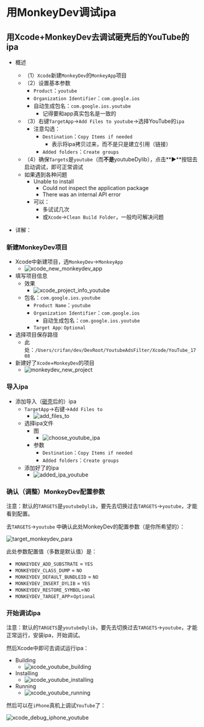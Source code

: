 # 用MonkeyDev调试ipa

## 用Xcode+MonkeyDev去调试砸壳后的YouTube的ipa

* 概述
  * （1）`Xcode`新建`MonkeyDev`的`MonkeyApp`项目
  * （2）设置基本参数
    * `Product`：`youtube`
    * `Organization Identifier`：`com.google.ios`
    * 自动生成包名：`com.google.ios.youtube`
      * 记得要和app真实包名是一致的
  * （3）右键`TargetApp`->`Add Files to youtube`->选择YouTube的`ipa`
    * 注意勾选：
      * `Destination`：`Copy Items if needed`
        * 表示将ipa拷贝过来，而不是只是建立引用（链接）
      * `Added folders`：`Create groups`
  * （4）确保`Targets`是`youtube`（而**不是**youtubeDylib），点击**▶️**按钮去启动调试，即可正常调试
  * 如果遇到各种问题
    * Unable to install
      * Could not inspect the application package
      * There was an internal API error
    * 可以：
      * 多试试几次
      * 或`Xcode`->`Clean Build Folder`，一般均可解决问题

* 详解：

### 新建MonkeyDev项目

* Xcode中新建项目，选`MonkeyDev`->`MonkeyApp`
  * ![xcode_new_monkeydev_app](../../assets/img/xcode_new_monkeydev_app.jpg)
* 填写项目信息
  * 效果
    * ![xcode_project_info_youtube](../../assets/img/xcode_project_info_youtube.jpg)
  * 包名：`com.google.ios.youtube`
    * `Product Name`：`youtube`
    * `Organization Identifier`：`com.google.ios`
      * 自动生成包名：`com.google.ios.youtube`
    * `Target App`: `Optional`
* 选择项目保存路径
  * 此处：`/Users/crifan/dev/DevRoot/YoutubeAdsFilter/Xcode/YouTube_1708`
* 新建好了`Xcode`+`MonkeyDev`的项目
  * ![monkeydev_new_project](../../assets/img/monkeydev_new_project.jpg)

### 导入ipa

* 添加导入（[砸壳](https://book.crifan.org/books/ios_re_crack_shell_ipa/website/)后的）ipa
  * `TargetApp`->右键->`Add Files to`
    * ![add_files_to](../../assets/img/add_files_to.jpg)
  * 选择ipa文件
    * 图
      * ![choose_youtube_ipa](../../assets/img/choose_youtube_ipa.jpg)
    * 参数
      * `Destination`：`Copy Items if needed`
      * `Added folders`：`Create groups`
  * 添加好了的ipa
    * ![added_ipa_youtube](../../assets/img/added_ipa_youtube.jpg)

### 确认（调整）MonkeyDev配置参数

注意：默认的`TARGETS`是`youtubeDylib`，要先去切换过去`TARGETS`->`youtube`，才能看到配置。

去`TARGETS`->`youtube` 中确认此处MonkeyDev的配置参数（是你所希望的）：

![target_monkeydev_para](../../assets/img/target_monkeydev_para.jpg)

此处参数配置值（多数是默认值）是：

* `MONKEYDEV_ADD_SUBSTRATE` = `YES`
* `MONKEYDEV_CLASS_DUMP` = `NO`
* `MONKEYDEV_DEFAULT_BUNDLEID` = `NO`
* `MONKEYDEV_INSERT_DYLIB` = `YES`
* `MONKEYDEV_RESTORE_SYMBOL`=`NO`
* `MONKEYDEV_TARGET_APP`=`Optional`

### 开始调试ipa

注意：默认的`TARGETS`是`youtubeDylib`，要先去切换过去`TARGETS`->`youtube`，才能正常运行，安装ipa，开始调试。

然后Xcode中即可去调试运行ipa：

* Building
  * ![xcode_youtube_building](../../assets/img/xcode_youtube_building.jpg)
* Installing
  * ![xcode_youtube_installing](../../assets/img/xcode_youtube_installing.jpg)
* Running
  * ![xcode_youtube_running](../../assets/img/xcode_youtube_running.jpg)

然后可以在`iPhone`真机上调试`YouTube`了：

![xcode_debug_iphone_youtube](../../assets/img/xcode_debug_iphone_youtube.jpg)
